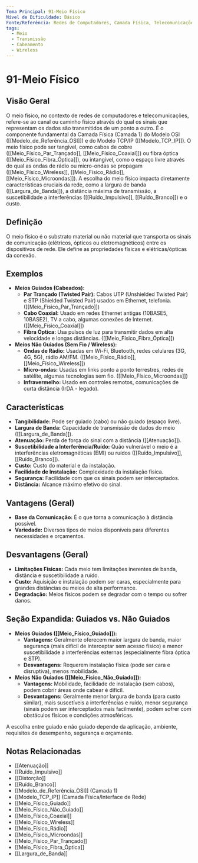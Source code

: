 ```yaml
---
Tema Principal: 91-Meio Físico
Nível de Dificuldade: Básico
Fonte/Referência: Redes de Computadores, Camada Física, Telecomunicações
tags:
  - Meio
  - Transmissão
  - Cabeamento
  - Wireless
---
```


# 91-Meio Físico

## Visão Geral

O meio físico, no contexto de redes de computadores e telecomunicações, refere-se ao canal ou caminho físico através do qual os sinais que representam os dados são transmitidos de um ponto a outro. É o componente fundamental da Camada Física (Camada 1) do Modelo OSI ([[Modelo_de_Referência_OSI]]) e do Modelo TCP/IP ([[Modelo_TCP_IP]]). O meio físico pode ser tangível, como cabos de cobre ([[Meio_Físico_Par_Trançado]], [[Meio_Físico_Coaxial]]) ou fibra óptica ([[Meio_Físico_Fibra_Óptica]]), ou intangível, como o espaço livre através do qual as ondas de rádio ou micro-ondas se propagam ([[Meio_Físico_Wireless]], [[Meio_Físico_Rádio]], [[Meio_Físico_Microondas]]). A escolha do meio físico impacta diretamente características cruciais da rede, como a largura de banda ([[Largura_de_Banda]]), a distância máxima de transmissão, a suscetibilidade a interferências ([[Ruído_Impulsivo]], [[Ruído_Branco]]) e o custo.

## Definição

O meio físico é o substrato material ou não material que transporta os sinais de comunicação (elétricos, ópticos ou eletromagnéticos) entre os dispositivos de rede. Ele define as propriedades físicas e elétricas/ópticas da conexão.

## Exemplos

*   **Meios Guiados (Cabeados):**
    *   **Par Trançado (Twisted Pair):** Cabos UTP (Unshielded Twisted Pair) e STP (Shielded Twisted Pair) usados em Ethernet, telefonia. ([[Meio_Físico_Par_Trançado]])
    *   **Cabo Coaxial:** Usado em redes Ethernet antigas (10BASE5, 10BASE2), TV a cabo, algumas conexões de Internet. ([[Meio_Físico_Coaxial]])
    *   **Fibra Óptica:** Usa pulsos de luz para transmitir dados em alta velocidade e longas distâncias. ([[Meio_Físico_Fibra_Óptica]])
*   **Meios Não Guiados (Sem Fio / Wireless):**
    *   **Ondas de Rádio:** Usadas em Wi-Fi, Bluetooth, redes celulares (3G, 4G, 5G), rádio AM/FM. ([[Meio_Físico_Rádio]], [[Meio_Físico_Wireless]])
    *   **Micro-ondas:** Usadas em links ponto a ponto terrestres, redes de satélite, algumas tecnologias sem fio. ([[Meio_Físico_Microondas]])
    *   **Infravermelho:** Usado em controles remotos, comunicações de curta distância (IrDA - legado).

## Características

*   **Tangibilidade:** Pode ser guiado (cabo) ou não guiado (espaço livre).
*   **Largura de Banda:** Capacidade de transmissão de dados do meio ([[Largura_de_Banda]]).
*   **Atenuação:** Perda de força do sinal com a distância ([[Atenuação]]).
*   **Suscetibilidade a Interferência/Ruído:** Quão vulnerável o meio é a interferências eletromagnéticas (EMI) ou ruídos ([[Ruído_Impulsivo]], [[Ruído_Branco]]).
*   **Custo:** Custo do material e da instalação.
*   **Facilidade de Instalação:** Complexidade da instalação física.
*   **Segurança:** Facilidade com que os sinais podem ser interceptados.
*   **Distância:** Alcance máximo efetivo do sinal.

## Vantagens (Geral)

*   **Base da Comunicação:** É o que torna a comunicação à distância possível.
*   **Variedade:** Diversos tipos de meios disponíveis para diferentes necessidades e orçamentos.

## Desvantagens (Geral)

*   **Limitações Físicas:** Cada meio tem limitações inerentes de banda, distância e suscetibilidade a ruído.
*   **Custo:** Aquisição e instalação podem ser caras, especialmente para grandes distâncias ou meios de alta performance.
*   **Degradação:** Meios físicos podem se degradar com o tempo ou sofrer danos.

## Seção Expandida: Guiados vs. Não Guiados

*   **Meios Guiados ([[Meio_Físico_Guiado]]):**
    *   **Vantagens:** Geralmente oferecem maior largura de banda, maior segurança (mais difícil de interceptar sem acesso físico) e menor suscetibilidade a interferências externas (especialmente fibra óptica e STP).
    *   **Desvantagens:** Requerem instalação física (pode ser cara e disruptiva), menos mobilidade.
*   **Meios Não Guiados ([[Meio_Físico_Não_Guiado]]):**
    *   **Vantagens:** Mobilidade, facilidade de instalação (sem cabos), podem cobrir áreas onde cabear é difícil.
    *   **Desvantagens:** Geralmente menor largura de banda (para custo similar), mais suscetíveis a interferências e ruído, menor segurança (sinais podem ser interceptados mais facilmente), podem sofrer com obstáculos físicos e condições atmosféricas.

A escolha entre guiado e não guiado depende da aplicação, ambiente, requisitos de desempenho, segurança e orçamento.

## Notas Relacionadas

*   [[Atenuação]]
*   [[Ruído_Impulsivo]]
*   [[Distorção]]
*   [[Ruído_Branco]]
*   [[Modelo_de_Referência_OSI]] (Camada 1)
*   [[Modelo_TCP_IP]] (Camada Física/Interface de Rede)
*   [[Meio_Físico_Guiado]]
*   [[Meio_Físico_Não_Guiado]]
*   [[Meio_Físico_Coaxial]]
*   [[Meio_Físico_Wireless]]
*   [[Meio_Físico_Rádio]]
*   [[Meio_Físico_Microondas]]
*   [[Meio_Físico_Par_Trançado]]
*   [[Meio_Físico_Fibra_Óptica]]
*   [[Largura_de_Banda]]

